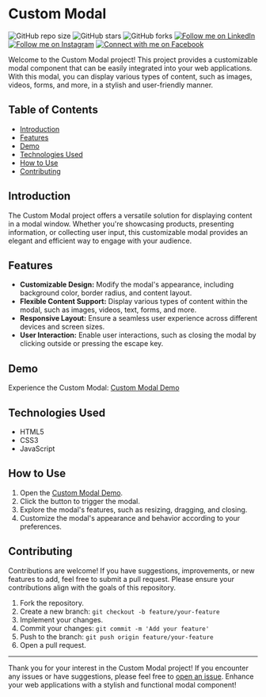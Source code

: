 # Custom Modal

![GitHub repo size](https://img.shields.io/github/repo-size/rockyhaque/modal)
![GitHub stars](https://img.shields.io/github/stars/rockyhaque/modal?style=social)
![GitHub forks](https://img.shields.io/github/forks/rockyhaque/rockyhaque?style=social)
[![Follow me on LinkedIn](https://img.shields.io/badge/-LinkedIn-blue?style=flat-square&logo=linkedin&logoColor=white&link=https://www.linkedin.com/in/your-linkedin-handle/)](https://www.linkedin.com/in/your-linkedin-handle/)
[![Follow me on Instagram](https://img.shields.io/badge/-Instagram-E4405F?style=flat-square&logo=instagram&logoColor=white&link=https://www.instagram.com/rocky_haque.10/)](https://www.instagram.com/rocky_haque.10/)
[![Connect with me on Facebook](https://img.shields.io/badge/-Facebook-1877F2?style=flat-square&logo=facebook&logoColor=white&link=https://www.facebook.com/rockyhaquee/)](https://www.facebook.com/rockyhaquee/)

Welcome to the Custom Modal project! This project provides a customizable modal component that can be easily integrated into your web applications. With this modal, you can display various types of content, such as images, videos, forms, and more, in a stylish and user-friendly manner.

## Table of Contents

- [Introduction](#introduction)
- [Features](#features)
- [Demo](#demo)
- [Technologies Used](#technologies-used)
- [How to Use](#how-to-use)
- [Contributing](#contributing)

## Introduction

The Custom Modal project offers a versatile solution for displaying content in a modal window. Whether you're showcasing products, presenting information, or collecting user input, this customizable modal provides an elegant and efficient way to engage with your audience.

## Features

- **Customizable Design:** Modify the modal's appearance, including background color, border radius, and content layout.
- **Flexible Content Support:** Display various types of content within the modal, such as images, videos, text, forms, and more.
- **Responsive Layout:** Ensure a seamless user experience across different devices and screen sizes.
- **User Interaction:** Enable user interactions, such as closing the modal by clicking outside or pressing the escape key.

## Demo

Experience the Custom Modal: [Custom Modal Demo](https://rockyhaque.github.io/modal)

## Technologies Used

- HTML5
- CSS3
- JavaScript

## How to Use

1. Open the [Custom Modal Demo](https://rockyhaque.github.io/modal).
2. Click the button to trigger the modal.
3. Explore the modal's features, such as resizing, dragging, and closing.
4. Customize the modal's appearance and behavior according to your preferences.

## Contributing

Contributions are welcome! If you have suggestions, improvements, or new features to add, feel free to submit a pull request. Please ensure your contributions align with the goals of this repository.

1. Fork the repository.
2. Create a new branch: `git checkout -b feature/your-feature`
3. Implement your changes.
4. Commit your changes: `git commit -m 'Add your feature'`
5. Push to the branch: `git push origin feature/your-feature`
6. Open a pull request.

---

Thank you for your interest in the Custom Modal project! If you encounter any issues or have suggestions, please feel free to [open an issue](https://github.com/your-username/custom-modal/issues). Enhance your web applications with a stylish and functional modal component!
